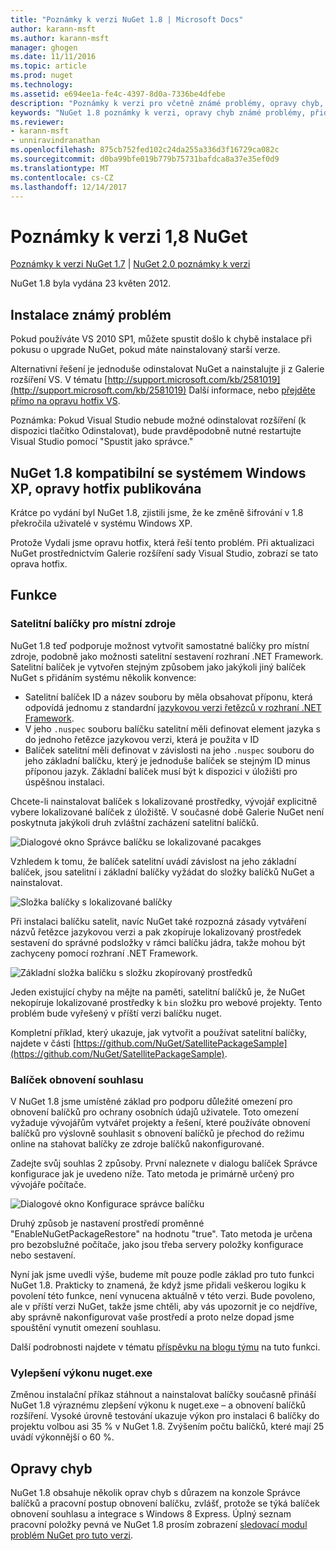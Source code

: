 ```yaml
---
title: "Poznámky k verzi NuGet 1.8 | Microsoft Docs"
author: karann-msft
ms.author: karann-msft
manager: ghogen
ms.date: 11/11/2016
ms.topic: article
ms.prod: nuget
ms.technology: 
ms.assetid: e694ee1a-fe4c-4397-8d0a-7336be4dfebe
description: "Poznámky k verzi pro včetně známé problémy, opravy chyb, přidaných funkcí a chcete 1.8 NuGet."
keywords: "NuGet 1.8 poznámky k verzi, opravy chyb známé problémy, přidat funkce, chcete"
ms.reviewer:
- karann-msft
- unniravindranathan
ms.openlocfilehash: 875cb752fed102c24da255a336d3f16729ca082c
ms.sourcegitcommit: d0ba99bfe019b779b75731bafdca8a37e35ef0d9
ms.translationtype: MT
ms.contentlocale: cs-CZ
ms.lasthandoff: 12/14/2017
---
```

# <a name="nuget-18-release-notes"></a>Poznámky k verzi 1,8 NuGet

[Poznámky k verzi NuGet 1.7](../release-notes/nuget-1.7.md) | [NuGet 2.0 poznámky k verzi](../release-notes/nuget-2.0.md)

NuGet 1.8 byla vydána 23 květen 2012.

## <a name="known-installation-issue"></a>Instalace známý problém
Pokud používáte VS 2010 SP1, můžete spustit došlo k chybě instalace při pokusu o upgrade NuGet, pokud máte nainstalovaný starší verze.

Alternativní řešení je jednoduše odinstalovat NuGet a nainstalujte ji z Galerie rozšíření VS.  V tématu [http://support.microsoft.com/kb/2581019](http://support.microsoft.com/kb/2581019) Další informace, nebo [přejděte přímo na opravu hotfix VS](http://bit.ly/vsixcertfix).

Poznámka: Pokud Visual Studio nebude možné odinstalovat rozšíření (k dispozici tlačítko Odinstalovat), bude pravděpodobně nutné restartujte Visual Studio pomocí "Spustit jako správce."

## <a name="nuget-18-incompatible-with-windows-xp-hotfix-published"></a>NuGet 1.8 kompatibilní se systémem Windows XP, opravy hotfix publikována

Krátce po vydání byl NuGet 1.8, zjistili jsme, že ke změně šifrování v 1.8 překročila uživatelé v systému Windows XP.

Protože Vydali jsme opravu hotfix, která řeší tento problém.  Při aktualizaci NuGet prostřednictvím Galerie rozšíření sady Visual Studio, zobrazí se tato oprava hotfix.

## <a name="features"></a>Funkce

### <a name="satellite-packages-for-localized-resources"></a>Satelitní balíčky pro místní zdroje
NuGet 1.8 teď podporuje možnost vytvořit samostatné balíčky pro místní zdroje, podobně jako možnosti satelitní sestavení rozhraní .NET Framework.  Satelitní balíček je vytvořen stejným způsobem jako jakýkoli jiný balíček NuGet s přidáním systému několik konvence:

* Satelitní balíček ID a název souboru by měla obsahovat příponu, která odpovídá jednomu z standardní [jazykovou verzi řetězců v rozhraní .NET Framework](http://msdn.microsoft.com/goglobal/bb896001.aspx).
* V jeho `.nuspec` souboru balíčku satelitní měli definovat element jazyka s do jednoho řetězce jazykovou verzi, která je použita v ID
* Balíček satelitní měli definovat v závislosti na jeho `.nuspec` souboru do jeho základní balíčku, který je jednoduše balíček se stejným ID minus příponou jazyk.  Základní balíček musí být k dispozici v úložišti pro úspěšnou instalaci.

Chcete-li nainstalovat balíček s lokalizované prostředky, vývojář explicitně vybere lokalizované balíček z úložiště. V současné době Galerie NuGet není poskytnuta jakýkoli druh zvláštní zacházení satelitní balíčků.

![Dialogové okno Správce balíčku se lokalizované pacakges](./media/dlg-w-loc-packs.png)

Vzhledem k tomu, že balíček satelitní uvádí závislost na jeho základní balíček, jsou satelitní i základní balíčky vyžádat do složky balíčků NuGet a nainstalovat.

![Složka balíčky s lokalizované balíčky](./media/fldr-loc-packs.png)

Při instalaci balíčku satelit, navíc NuGet také rozpozná zásady vytváření názvů řetězce jazykovou verzi a pak zkopíruje lokalizovaný prostředek sestavení do správné podsložky v rámci balíčku jádra, takže mohou být zachyceny pomocí rozhraní .NET Framework.

![Základní složka balíčku s složku zkopírovaný prostředků](./media/fldr-copied-loc.png)

Jeden existující chyby na mějte na paměti, satelitní balíčků je, že NuGet nekopíruje lokalizované prostředky k `bin` složku pro webové projekty.  Tento problém bude vyřešený v příští verzi balíčku nuget.

Kompletní příklad, který ukazuje, jak vytvořit a používat satelitní balíčky, najdete v části [https://github.com/NuGet/SatellitePackageSample](https://github.com/NuGet/SatellitePackageSample).

### <a name="package-restore-consent"></a>Balíček obnovení souhlasu
V NuGet 1.8 jsme umístěné základ pro podporu důležité omezení pro obnovení balíčků pro ochrany osobních údajů uživatele. Toto omezení vyžaduje vývojářům vytvářet projekty a řešení, které používáte obnovení balíčků pro výslovně souhlasit s obnovení balíčků je přechod do režimu online na stahovat balíčky ze zdroje balíčků nakonfigurované.

Zadejte svůj souhlas 2 způsoby. První naleznete v dialogu balíček Správce konfigurace jak je uvedeno níže.  Tato metoda je primárně určený pro vývojáře počítače.

![Dialogové okno Konfigurace správce balíčku](./media/pr-consent-configdlg.png)

Druhý způsob je nastavení prostředí proměnné "EnableNuGetPackageRestore" na hodnotu "true".  Tato metoda je určena pro bezobslužné počítače, jako jsou třeba servery položky konfigurace nebo sestavení.

Nyní jak jsme uvedli výše, budeme mít pouze podle základ pro tuto funkci NuGet 1.8.  Prakticky to znamená, že když jsme přidali veškerou logiku k povolení této funkce, není vynucena aktuálně v této verzi. Bude povoleno, ale v příští verzi NuGet, takže jsme chtěli, aby vás upozornit je co nejdříve, aby správně nakonfigurovat vaše prostředí a proto nelze dopad jsme spouštění vynutit omezení souhlasu.

Další podrobnosti najdete v tématu [příspěvku na blogu týmu](http://blog.nuget.org/20120518/package-restore-and-consent.html) na tuto funkci.

### <a name="nugetexe-performance-improvements"></a>Vylepšení výkonu nuget.exe
Změnou instalační příkaz stáhnout a nainstalovat balíčky současně přináší NuGet 1.8 výraznému zlepšení výkonu k nuget.exe – a obnovení balíčků rozšíření.  Vysoké úrovně testování ukazuje výkon pro instalaci 6 balíčky do projektu volbou asi 35 % v NuGet 1.8.  Zvýšením počtu balíčků, které mají 25 uvádí výkonnější o 60 %.

## <a name="bug-fixes"></a>Opravy chyb
NuGet 1.8 obsahuje několik oprav chyb s důrazem na konzole Správce balíčků a pracovní postup obnovení balíčku, zvlášť, protože se týká balíček obnovení souhlasu a integrace s Windows 8 Express.
Úplný seznam pracovní položky pevná ve NuGet 1.8 prosím zobrazení [sledovací modul problém NuGet pro tuto verzi](http://nuget.codeplex.com/workitem/list/advanced?keyword=&status=Closed&type=All&priority=All&release=NuGet%201.8&assignedTo=All&component=All&sortField=Votes&sortDirection=Descending&page=0).
